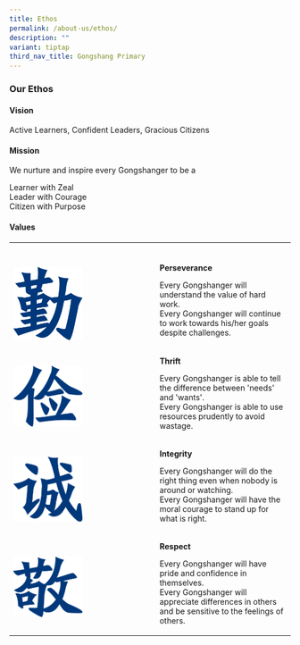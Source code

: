 ```yaml
---
title: Ethos
permalink: /about-us/ethos/
description: ""
variant: tiptap
third_nav_title: Gongshang Primary
---
```

<h3><strong>Our Ethos</strong></h3>
<h4><strong>Vision</strong></h4>
<p>Active Learners, Confident Leaders, Gracious Citizens</p>
<h4><strong>Mission</strong></h4>
<p>We nurture and inspire every Gongshanger to be a</p>
<p>Learner with Zeal
<br>Leader with Courage
<br>Citizen with Purpose</p>
<h4><strong>Values</strong></h4>
<p></p>
<table style="minWidth: 50px">
<colgroup>
<col>
<col>
</colgroup>
<tbody>
<tr>
<th rowspan="1" colspan="1">
<p></p>
</th>
<th rowspan="1" colspan="1">
<p></p>
</th>
</tr>
<tr>
<td rowspan="1" colspan="1">
<p></p>
<div class="isomer-image-wrapper">
<img style="width: 50%;" height="auto" width="100%" alt="" src="/images/2024 uploads/perserverance.png">
</div>
</td>
<td rowspan="1" colspan="1">
<p><strong>Perseverance</strong>
</p>
<p>Every Gongshanger will understand the value of hard work.
<br>Every Gongshanger will continue to work towards his/her goals despite
challenges.</p>
</td>
</tr>
<tr>
<td rowspan="1" colspan="1">
<p></p>
<div class="isomer-image-wrapper">
<img style="width: 50%;" height="auto" width="100%" alt="" src="/images/2024 uploads/thrift.png">
</div>
</td>
<td rowspan="1" colspan="1">
<p><strong>Thrift</strong>
</p>
<p>Every Gongshanger is able to tell the difference between 'needs' and 'wants'.
<br>Every Gongshanger is able to use resources prudently to avoid wastage.</p>
</td>
</tr>
<tr>
<td rowspan="1" colspan="1">
<p></p>
<div class="isomer-image-wrapper">
<img style="width: 50%;" height="auto" width="100%" alt="" src="/images/2024 uploads/integrity.png">
</div>
</td>
<td rowspan="1" colspan="1">
<p><strong>Integrity</strong>
</p>
<p>Every Gongshanger will do the right thing even when nobody is around or
watching.
<br>Every Gongshanger will have the moral courage to stand up for what is
right.</p>
</td>
</tr>
<tr>
<td rowspan="1" colspan="1">
<p></p>
<div class="isomer-image-wrapper">
<img style="width: 50%;" height="auto" width="100%" alt="" src="/images/2024 uploads/respect.png">
</div>
</td>
<td rowspan="1" colspan="1">
<p><strong>Respect</strong>
</p>
<p>Every Gongshanger will have pride and confidence in themselves.
<br>Every Gongshanger will appreciate differences in others and be sensitive
to the feelings of others.</p>
</td>
</tr>
</tbody>
</table>
<p></p>